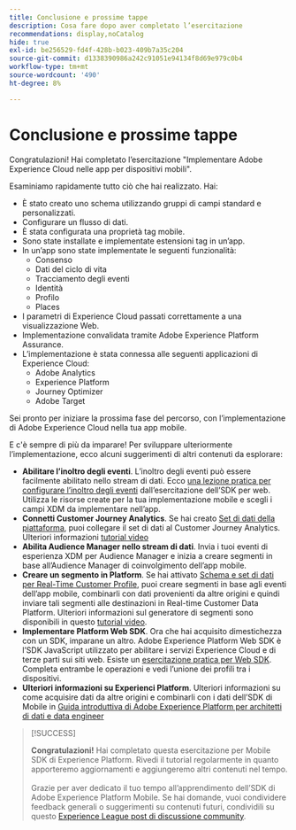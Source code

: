 ```yaml
---
title: Conclusione e prossime tappe
description: Cosa fare dopo aver completato l’esercitazione
recommendations: display,noCatalog
hide: true
exl-id: be256529-fd4f-428b-b023-409b7a35c204
source-git-commit: d1338390986a242c91051e94134f8d69e979c0b4
workflow-type: tm+mt
source-wordcount: '490'
ht-degree: 8%

---
```


# Conclusione e prossime tappe

Congratulazioni! Hai completato l’esercitazione &quot;Implementare Adobe Experience Cloud nelle app per dispositivi mobili&quot;.

Esaminiamo rapidamente tutto ciò che hai realizzato. Hai:

* È stato creato uno schema utilizzando gruppi di campi standard e personalizzati.
* Configurare un flusso di dati.
* È stata configurata una proprietà tag mobile.
* Sono state installate e implementate estensioni tag in un’app.
* In un’app sono state implementate le seguenti funzionalità:
   * Consenso
   * Dati del ciclo di vita
   * Tracciamento degli eventi
   * Identità
   * Profilo
   * Places
* I parametri di Experience Cloud passati correttamente a una visualizzazione Web.
* Implementazione convalidata tramite Adobe Experience Platform Assurance.
* L’implementazione è stata connessa alle seguenti applicazioni di Experience Cloud:
   * Adobe Analytics
   * Experience Platform
   * Journey Optimizer
   * Adobe Target

Sei pronto per iniziare la prossima fase del percorso, con l’implementazione di Adobe Experience Cloud nella tua app mobile.

E c&#39;è sempre di più da imparare! Per sviluppare ulteriormente l’implementazione, ecco alcuni suggerimenti di altri contenuti da esplorare:

* **Abilitare l’inoltro degli eventi**. L’inoltro degli eventi può essere facilmente abilitato nello stream di dati. Ecco [una lezione pratica per configurare l’inoltro degli eventi](https://experienceleague.adobe.com/docs/platform-learn/implement-web-sdk/event-forwarding/setup-event-forwarding.html) dall’esercitazione dell’SDK per web. Utilizza le risorse create per la tua implementazione mobile e scegli i campi XDM da implementare nell’app.
* **Connetti Customer Journey Analytics**. Se hai creato [Set di dati della piattaforma](platform.md), puoi collegare il set di dati al Customer Journey Analytics. Ulteriori informazioni [tutorial video](https://experienceleague.adobe.com/docs/customer-journey-analytics-learn/tutorials/connections/connecting-customer-journey-analytics-to-data-sources-in-platform.html?lang=it)
* **Abilita Audience Manager nello stream di dati**. Invia i tuoi eventi di esperienza XDM per Audience Manager e inizia a creare segmenti in base all’Audience Manager di coinvolgimento dell’app mobile.
* **Creare un segmento in Platform**. Se hai attivato [Schema e set di dati per Real-Time Customer Profile](platform.md), puoi creare segmenti in base agli eventi dell’app mobile, combinarli con dati provenienti da altre origini e quindi inviare tali segmenti alle destinazioni in Real-time Customer Data Platform. Ulteriori informazioni sul generatore di segmenti sono disponibili in questo [tutorial video](https://experienceleague.adobe.com/docs/platform-learn/tutorials/audiences/create-audiences.html).
* **Implementare Platform Web SDK**. Ora che hai acquisito dimestichezza con un SDK, imparane un altro. Adobe Experience Platform Web SDK è l’SDK JavaScript utilizzato per abilitare i servizi Experience Cloud e di terze parti sui siti web. Esiste un [esercitazione pratica per Web SDK](https://experienceleague.adobe.com/docs/platform-learn/implement-web-sdk/overview.html?lang=it). Completa entrambe le operazioni e vedi l’unione dei profili tra i dispositivi.
* **Ulteriori informazioni su Experienci Platform**. Ulteriori informazioni su come acquisire dati da altre origini e combinarli con i dati dell’SDK di Mobile in [Guida introduttiva di Adobe Experience Platform per architetti di dati e data engineer](https://experienceleague.adobe.com/docs/platform-learn/getting-started-for-data-architects-and-data-engineers/overview.html?lang=it)


>[!SUCCESS]
>
>**Congratulazioni!** Hai completato questa esercitazione per Mobile SDK di Experience Platform. Rivedi il tutorial regolarmente in quanto apporteremo aggiornamenti e aggiungeremo altri contenuti nel tempo.<br/><br/>Grazie per aver dedicato il tuo tempo all’apprendimento dell’SDK di Adobe Experience Platform Mobile. Se hai domande, vuoi condividere feedback generali o suggerimenti su contenuti futuri, condividili su questo [Experience League post di discussione community](https://experienceleaguecommunities.adobe.com:443/t5/adobe-experience-platform-data/tutorial-discussion-implement-adobe-experience-cloud-in-mobile/td-p/443796).

